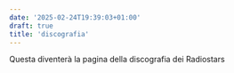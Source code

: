 ```yaml
---
date: '2025-02-24T19:39:03+01:00'
draft: true
title: 'discografia'
---
```


Questa diventerà la pagina della discografia dei Radiostars
